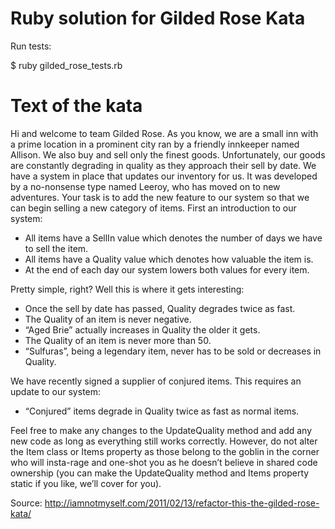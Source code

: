 # Ruby solution for Gilded Rose Kata

Run tests:

  $ ruby gilded_rose_tests.rb

  # Text of the kata

  Hi and welcome to team Gilded Rose. As you know, we are a small inn with a prime location in a prominent city ran by a friendly innkeeper named Allison. We also buy and sell only the finest goods. Unfortunately, our goods are constantly degrading in quality as they approach their sell by date. We have a system in place that updates our inventory for us. It was developed by a no-nonsense type named Leeroy, who has moved on to new adventures. Your task is to add the new feature to our system so that we can begin selling a new category of items. First an introduction to our system:

  * All items have a SellIn value which denotes the number of days we have to sell the item.
  * All items have a Quality value which denotes how valuable the item is.
  * At the end of each day our system lowers both values for every item.

  Pretty simple, right? Well this is where it gets interesting:

  * Once the sell by date has passed, Quality degrades twice as fast.
  * The Quality of an item is never negative.
  * “Aged Brie” actually increases in Quality the older it gets.
  * The Quality of an item is never more than 50.
  * “Sulfuras”, being a legendary item, never has to be sold or decreases in Quality.

  We have recently signed a supplier of conjured items. This requires an update to our system:

  * “Conjured” items degrade in Quality twice as fast as normal items.

  Feel free to make any changes to the UpdateQuality method and add any new code as long as everything still works correctly. However, do not alter the Item class or Items property as those belong to the goblin in the corner who will insta-rage and one-shot you as he doesn’t believe in shared code ownership (you can make the UpdateQuality method and Items property static if you like, we’ll cover for you).

  Source: http://iamnotmyself.com/2011/02/13/refactor-this-the-gilded-rose-kata/
